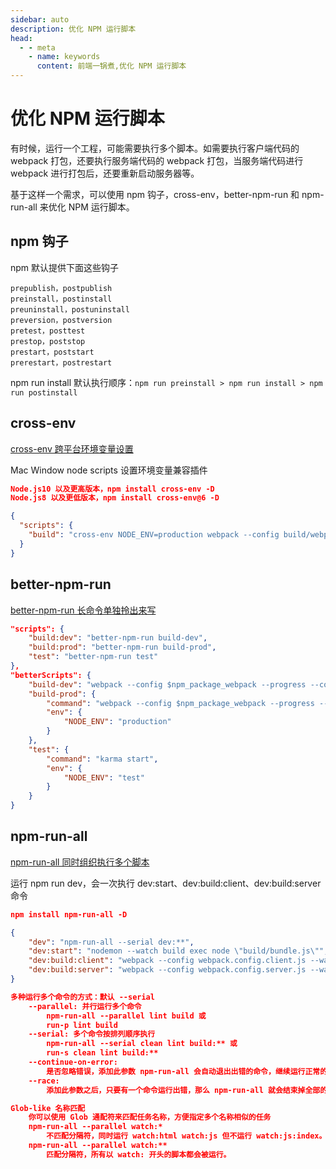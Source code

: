 ```yaml
---
sidebar: auto
description: 优化 NPM 运行脚本
head:
  - - meta
    - name: keywords
      content: 前端一锅煮,优化 NPM 运行脚本
---
```


# 优化 NPM 运行脚本

有时候，运行一个工程，可能需要执行多个脚本。如需要执行客户端代码的 webpack 打包，还要执行服务端代码的 webpack 打包，当服务端代码进行 webpack 进行打包后，还要重新启动服务器等。

基于这样一个需求，可以使用 npm 钩子，cross-env，better-npm-run 和 npm-run-all 来优化 NPM 运行脚本。

## npm 钩子

npm 默认提供下面这些钩子

```text
prepublish，postpublish
preinstall，postinstall
preuninstall，postuninstall
preversion，postversion
pretest，posttest
prestop，poststop
prestart，poststart
prerestart，postrestart
```

npm run install 默认执行顺序：`npm run preinstall > npm run install > npm run postinstall`

## cross-env

[cross-env 跨平台环境变量设置](https://github.com/kentcdodds/cross-env#readme)

Mac Window node scripts 设置环境变量兼容插件

```json
Node.js10 以及更高版本，npm install cross-env -D
Node.js8 以及更低版本，npm install cross-env@6 -D

{
  "scripts": {
    "build": "cross-env NODE_ENV=production webpack --config build/webpack.config.js"
  }
}
```

## better-npm-run

[better-npm-run 长命令单独拎出来写](https://github.com/benoror/better-npm-run#readme)

```json
"scripts": {
    "build:dev": "better-npm-run build-dev",
    "build:prod": "better-npm-run build-prod",
    "test": "better-npm-run test"
},
"betterScripts": {
    "build-dev": "webpack --config $npm_package_webpack --progress --colors",
    "build-prod": {
        "command": "webpack --config $npm_package_webpack --progress --colors",
        "env": {
            "NODE_ENV": "production"
        }
    },
    "test": {
        "command": "karma start",
        "env": {
            "NODE_ENV": "test"
        }
    }
}
```

## npm-run-all

[npm-run-all 同时组织执行多个脚本](https://www.npmjs.com/package/npm-run-all)

运行 npm run dev，会一次执行 dev:start、dev:build:client、dev:build:server 命令

```json
npm install npm-run-all -D

{
    "dev": "npm-run-all --serial dev:**",
    "dev:start": "nodemon --watch build exec node \"build/bundle.js\"",
    "dev:build:client": "webpack --config webpack.config.client.js --watch",
    "dev:build:server": "webpack --config webpack.config.server.js --watch"
}

多种运行多个命令的方式：默认 --serial
    --parallel: 并行运行多个命令
        npm-run-all --parallel lint build 或
        run-p lint build
    --serial: 多个命令按排列顺序执行
        npm-run-all --serial clean lint build:** 或
        run-s clean lint build:**
    --continue-on-error:
        是否忽略错误，添加此参数 npm-run-all 会自动退出出错的命令，继续运行正常的
    --race:
        添加此参数之后，只要有一个命令运行出错，那么 npm-run-all 就会结束掉全部的命令

Glob-like 名称匹配
    你可以使用 Glob 通配符来匹配任务名称，方便指定多个名称相似的任务
    npm-run-all --parallel watch:*
        不匹配分隔符，同时运行 watch:html watch:js 但不运行 watch:js:index。
    npm-run-all --parallel watch:**
        匹配分隔符，所有以 watch: 开头的脚本都会被运行。
```